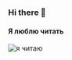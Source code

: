 ### Hi there 👋
#### Я люблю читать
![я читаю](https://media.discordapp.net/attachments/1134879268824944842/1148381965444206642/image.png?width=986&height=910)
<!--
**jix1351/jix1351** is a ✨ _special_ ✨ repository because its `README.md` (this file) appears on your GitHub profile.

Here are some ideas to get you started:

- 🔭 I’m currently working on ...
- 🌱 I’m currently learning ...
- 👯 I’m looking to collaborate on ...
- 🤔 I’m looking for help with ...
- 💬 Ask me about ...
- 📫 How to reach me: ...
- 😄 Pronouns: ...
- ⚡ Fun fact: ...
-->
